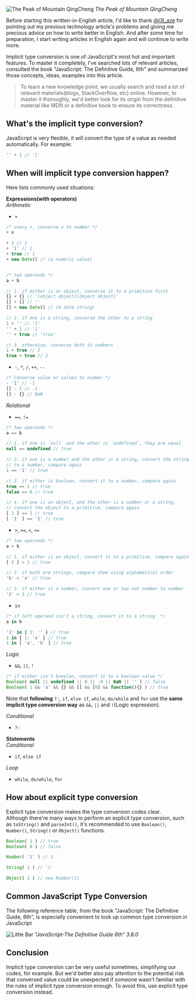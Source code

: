 
![The Peak of Mountain QingCheng](https://terry-su.github.io/BlogCDN/images/photo/qing-cheng-shan.jpg)
*The Peak of Mountain QingCheng*

Before starting this written-in-English article, I'd like to thank   [@l3l_aze](https://www.reddit.com/user/l3l_aze) for pointing out my previous technology article's problems and giving me precious advice on how to write better in English. And after some time for preparation, I start writing articles in English again and will continue to write more.

Implicit type conversion is one of JavaScript's most hot and important features. To master it completely, I've searched lots of relevant articles, consulted the book "JavaScript: The Definitive Guide, 6th" and summarized those concepts, ideas, examples into this article.

> To learn a new knowledge point, we usually search and read a lot of relevant materials(blogs, StackOverflow, etc) online. However, to master it thoroughly, we'd better look for its origin from the definitive material like MDN or a definitive book to ensure its correctness.


## What's the implicit type conversion? 
JavaScript is very flexible, it will convert the type of a value as needed automatically.
For example:
```js
'' + 1 // '1'
```


## When will implicit type conversion happen?
Here lists commonly used situations:

**Expressions(with operators)**  
*Arithmetic*  
* `+`

```js
/* unary +, converse x to number */
+ x

+ 1 // 1
+ '1' // 1
+ true // 1
+ new Date() // (a numeric value)


/* two operands */
a + b

// 1. if either is an object, converse it to a primitive first
{} + {} // '[object object][object object]'
[] + [] // ''
[] + new Date() // (A date string)

// 2. if one is a string, converse the other to a string
1 + '' // '1'
'' + 1 // '1'
'' + true // 'true'

// 3. otherwise, converse both to numbers
1 + true // 2
true + true // 2
```

* `-`, `*`, `/`, `++`, `--`

```js
/* Converse value or values to number */
- '1' // -1
[] - 1 // -1
[] - {} // NaN
```


*Relational*
* `==`, `!=`

```js
/* two operands */
a == b

// 1. if one is `null` and the other is `undefined`, they are equal
null == undefined // true

// 2. if one is a number and the other is a string, convert the string
// to a number, compare again
1 == '1' // true

// 3. if either is boolean, convert it to a number, compare again
true == 1 // true
false == 0 // true

// 4. if one is an object, and the other is a number or a string, 
// convert the object to a primitive, compare again
[ 1 ] == 1 // true
[ '1' ] == '1' // true
```

* `>`, `>=`, `<`, `<=`

```js
/* two operands */
a > b

// 1. if either is an object, convert it to a primitive, compare again
[ 2 ] > 1 // true

// 2. if both are strings, compare them using alphabetical order
'b' > 'a' // true

// 3. if either is a number, convert one or two not number to number
'2' > 1 // true
```

* `in`

```js
/* if left operand isn't a string, convert it to a string  */
a in b

'1' in { 1: '' } // true
1 in { 1: 'a' } // true
1 in [ 'a', 'b' ] // true
```


*Logic*  
* `&&`, `||`, `!`

```js
/* if either isn't booelan, convert it to a boolean value */
Boolean( null || undefined || 0 || -0 || NaN || '' ) // false
Boolean( 1 && 'a' && {} && [] && [0] && function(){} ) // true
```

Note that **following** `?:`, `if`, `else if`, `while`, `do/while` and `for` use the **same implicit type conversion way** as `&&`, `||` and `!`(Logic expression).

*Conditional*
* `?:`


**Statements**  
*Conditional*  
* `if`, `else if`

*Loop*
* `while`, `do/while`, `for`







## How about explicit type conversion
Explicit type conversion makes the type conversion codes clear.   
Although there're many ways to perform an explicit type conversion, such as `toString()` and `parseInt()`, it's recommended to use `Boolean()`, `Number()`, `String()` or `Object()` functions.

```js
Boolean( 1 ) // true
Boolean( 0 ) // false

Number( '1' ) // 1

String( 1 ) // '1'

Object( 1 ) // new Number(1)
```


## Common JavaScript Type Conversion
The following reference table, from the book "JavaScript: The Definitive Guide, 6th", is especially convenient to look up common type conversion in JavaScript

![Little Bar](https://terry-su.github.io/BlogCDN/images/javascript-type-conversion.png)
*"JavaScript-The Definitive Guide 6th" 3.8.0*



## Conclusion
Implicit type conversion can be very useful sometimes, simplifying our codes, for example. But we'd better also pay attention to the potential risk that conversed value could be unexpected if someone wasn't familiar with the rules of implicit type conversion enough. To avoid this, use explicit type conversion instead.